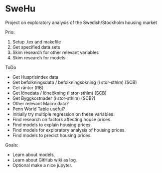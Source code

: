 # SweHu
Project on exploratory analysis of the Swedish/Stockholm housing market

Prio:
1. Setup .tex and makefile
2. Get specified data sets
3. Skim research for other relevant variables
4. Skim research for models

ToDo
- Get Husprisindex data
- Get befolkningsdata / befolkningsökning (i stor-sthlm) (SCB)
- Get räntor (RB)
- Get lönedata / löneökning (i stor-sthlm) (SCB)
- Get Byggkostnader (i stor-sthlm) (SCB?)
- Other relevant Macro data?
- Penn World Table useful?
- Initially try multiple regression on these variables.
- Find research on factors affecting house prices.
- Find models to explain housing prices.
- Find models for exploratory analysis of housing prices.
- Find models to predict housing prices.

Goals:
- Learn about models,
- Learn about GitHub wiki as log.
- Optional make a nice jupyter.
